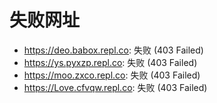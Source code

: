 # 失败网址
- https://deo.babox.repl.co: 失败 (403
Failed)
- https://ys.pyxzp.repl.co: 失败 (403
Failed)
- https://moo.zxco.repl.co: 失败 (403
Failed)
- https://Love.cfvqw.repl.co: 失败 (403
Failed)
